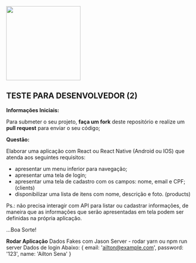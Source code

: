 <img src="https://mvarandas.com.br/static/default/images/menew-bymv.png" width="200">

## **TESTE PARA DESENVOLVEDOR (2)**

**Informações Iniciais:**

Para submeter o seu projeto, **faça um fork** deste repositório e realize um **pull request** para enviar o seu código;

**Questão:**

Elaborar uma aplicação com React ou React Native (Android ou IOS) que atenda aos seguintes requisitos:

 - apresentar um menu inferior para navegação;
 - apresentar uma tela de login;
 - apresentar uma tela de cadastro com os campos: nome, email e CPF; (clients)
 - disponibilizar uma lista de itens com nome, descrição e foto. (products)
 
Ps.: não precisa interagir com API para listar ou cadastrar informações, de maneira que as informações que serão apresentadas em tela podem ser definidas na própria aplicação.
 
...Boa Sorte!

**Rodar Aplicação**
Dados Fakes com Jason Server - rodar yarn ou npm run server
Dados de login Abaixo:
    {
        email: 'ailton@example.com',
        password: '123',
        name: 'Ailton Sena'
    }